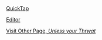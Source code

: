 [QuickTap](https://bedirgonul.github.io)

[Editor](https://github.com/BedirGonul/BedirGonul.github.io/edit/main/README.md)

<html>
<body>
  
<a href="https://bedirgonul.github.io/layout.html">Visit Other Page, *Unless your Thrwat*</a>
  
</body>
</html>

